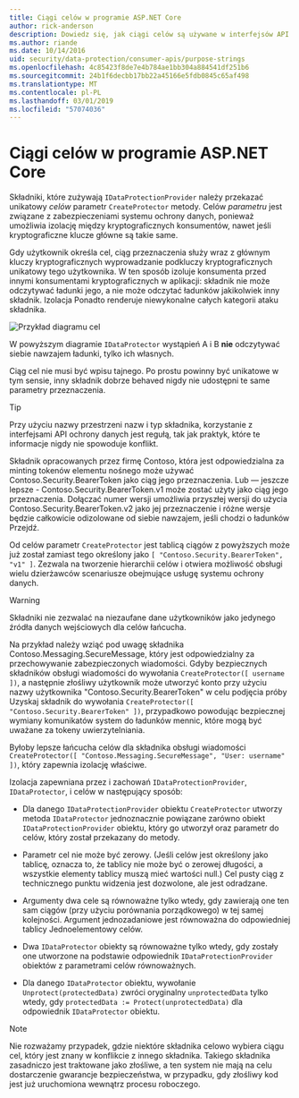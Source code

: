 ```yaml
---
title: Ciągi celów w programie ASP.NET Core
author: rick-anderson
description: Dowiedz się, jak ciągi celów są używane w interfejsów API do ochrony danych usługi ASP.NET Core.
ms.author: riande
ms.date: 10/14/2016
uid: security/data-protection/consumer-apis/purpose-strings
ms.openlocfilehash: 4c85423f8de7e4b784ae1bb304a884541df251b6
ms.sourcegitcommit: 24b1f6decbb17bb22a45166e5fdb0845c65af498
ms.translationtype: MT
ms.contentlocale: pl-PL
ms.lasthandoff: 03/01/2019
ms.locfileid: "57074036"
---
```

# <a name="purpose-strings-in-aspnet-core"></a>Ciągi celów w programie ASP.NET Core

<a name="data-protection-consumer-apis-purposes"></a>

Składniki, które zużywają `IDataProtectionProvider` należy przekazać unikatowy *celów* parametr `CreateProtector` metody. Celów *parametru* jest związane z zabezpieczeniami systemu ochrony danych, ponieważ umożliwia izolację między kryptograficznych konsumentów, nawet jeśli kryptograficzne klucze główne są takie same.

Gdy użytkownik określa cel, ciąg przeznaczenia służy wraz z głównym kluczy kryptograficznych wyprowadzanie podkluczy kryptograficznych unikatowy tego użytkownika. W ten sposób izoluje konsumenta przed innymi konsumentami kryptograficznych w aplikacji: składnik nie może odczytywać ładunki jego, a nie może odczytać ładunków jakikolwiek inny składnik. Izolacja Ponadto renderuje niewykonalne całych kategorii ataku składnika.

![Przykład diagramu cel](purpose-strings/_static/purposes.png)

W powyższym diagramie `IDataProtector` wystąpień A i B **nie** odczytywać siebie nawzajem ładunki, tylko ich własnych.

Ciąg cel nie musi być wpisu tajnego. Po prostu powinny być unikatowe w tym sensie, inny składnik dobrze behaved nigdy nie udostępni te same parametry przeznaczenia.

>[!TIP]
> Przy użyciu nazwy przestrzeni nazw i typ składnika, korzystanie z interfejsami API ochrony danych jest regułą, tak jak praktyk, które te informacje nigdy nie spowoduje konflikt.
>
>Składnik opracowanych przez firmę Contoso, która jest odpowiedzialna za minting tokenów elementu nośnego może używać Contoso.Security.BearerToken jako ciąg jego przeznaczenia. Lub — jeszcze lepsze - Contoso.Security.BearerToken.v1 może zostać użyty jako ciąg jego przeznaczenia. Dołączać numer wersji umożliwia przyszłej wersji do użycia Contoso.Security.BearerToken.v2 jako jej przeznaczenie i różne wersje będzie całkowicie odizolowane od siebie nawzajem, jeśli chodzi o ładunków Przejdź.

Od celów parametr `CreateProtector` jest tablicą ciągów z powyższych może już został zamiast tego określony jako `[ "Contoso.Security.BearerToken", "v1" ]`. Zezwala na tworzenie hierarchii celów i otwiera możliwość obsługi wielu dzierżawców scenariusze obejmujące usługę systemu ochrony danych.

<a name="data-protection-contoso-purpose"></a>

>[!WARNING]
> Składniki nie zezwalać na niezaufane dane użytkowników jako jedynego źródła danych wejściowych dla celów łańcucha.
>
>Na przykład należy wziąć pod uwagę składnika Contoso.Messaging.SecureMessage, który jest odpowiedzialny za przechowywanie zabezpieczonych wiadomości. Gdyby bezpiecznych składników obsługi wiadomości do wywołania `CreateProtector([ username ])`, a następnie złośliwy użytkownik może utworzyć konto przy użyciu nazwy użytkownika "Contoso.Security.BearerToken" w celu podjęcia próby Uzyskaj składnik do wywołania `CreateProtector([ "Contoso.Security.BearerToken" ])`, przypadkowo powodując bezpiecznej wymiany komunikatów system do ładunków mennic, które mogą być uważane za tokeny uwierzytelniania.
>
>Byłoby lepsze łańcucha celów dla składnika obsługi wiadomości `CreateProtector([ "Contoso.Messaging.SecureMessage", "User: username" ])`, który zapewnia izolację właściwe.

Izolacja zapewniana przez i zachowań `IDataProtectionProvider`, `IDataProtector`, i celów w następujący sposób:

* Dla danego `IDataProtectionProvider` obiektu `CreateProtector` utworzy metoda `IDataProtector` jednoznacznie powiązane zarówno obiekt `IDataProtectionProvider` obiektu, który go utworzył oraz parametr do celów, który został przekazany do metody.

* Parametr cel nie może być zerowy. (Jeśli celów jest określony jako tablicę, oznacza to, że tablicy nie może być o zerowej długości, a wszystkie elementy tablicy muszą mieć wartości null.) Cel pusty ciąg z technicznego punktu widzenia jest dozwolone, ale jest odradzane.

* Argumenty dwa cele są równoważne tylko wtedy, gdy zawierają one ten sam ciągów (przy użyciu porównania porządkowego) w tej samej kolejności. Argument jednozadaniowe jest równoważna do odpowiedniej tablicy Jednoelementowy celów.

* Dwa `IDataProtector` obiekty są równoważne tylko wtedy, gdy zostały one utworzone na podstawie odpowiednik `IDataProtectionProvider` obiektów z parametrami celów równoważnych.

* Dla danego `IDataProtector` obiektu, wywołanie `Unprotect(protectedData)` zwróci oryginalny `unprotectedData` tylko wtedy, gdy `protectedData := Protect(unprotectedData)` dla odpowiednik `IDataProtector` obiektu.

> [!NOTE]
> Nie rozważamy przypadek, gdzie niektóre składnika celowo wybiera ciągu cel, który jest znany w konflikcie z innego składnika. Takiego składnika zasadniczo jest traktowane jako złośliwe, a ten system nie mają na celu dostarczenie gwarancje bezpieczeństwa, w przypadku, gdy złośliwy kod jest już uruchomiona wewnątrz procesu roboczego.
